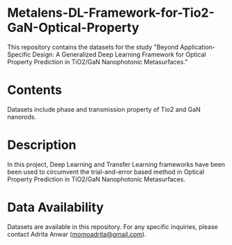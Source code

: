 # Metalens-DL-Framework-for-Tio2-GaN-Optical-Property
This repository contains the datasets for the study "Beyond Application-Specific Design: A Generalized Deep Learning Framework for Optical Property Prediction in TiO2/GaN Nanophotonic Metasurfaces."

# Contents
Datasets include phase and transmission property of Tio2 and GaN nanorods.

# Description
In this project, Deep Learning and Transfer Learning frameworks have been been used to circumvent the trial-and-error based method in Optical Property Prediction in TiO2/GaN Nanophotonic Metasurfaces.

# Data Availability
Datasets are available in this repository. For any specific inquiries, please contact Adrita Anwar ([momoadrita@gmail.com](url)).


